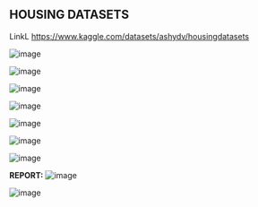 ## HOUSING DATASETS
LinkL https://www.kaggle.com/datasets/ashydv/housingdatasets

![image](https://github.com/longbui23/EDA-Mini-Projects/assets/112489957/7d9e47fb-9982-4d14-a914-8eccd631ddbf)

![image](https://github.com/longbui23/EDA-Mini-Projects/assets/112489957/db45c770-3bd0-4fb2-80f2-dec3d7b3dbc8)

![image](https://github.com/longbui23/EDA-Mini-Projects/assets/112489957/5a45870e-5212-4cfd-a5e7-69f01c50b59c)

![image](https://github.com/longbui23/EDA-Mini-Projects/assets/112489957/381bc2b3-97d1-411b-9de3-b2bb1e3c5c03)

![image](https://github.com/longbui23/EDA-Mini-Projects/assets/112489957/7b22a819-5e25-4c44-8466-3c3527bfa826)

![image](https://github.com/longbui23/EDA-Mini-Projects/assets/112489957/e46c545e-29f0-404f-8fef-d22125e27c09)

![image](https://github.com/longbui23/EDA-Mini-Projects/assets/112489957/d6486ec9-9b97-473c-8fc1-a63231ddeea2)

**REPORT:**
![image](https://github.com/longbui23/EDA-Mini-Projects/assets/112489957/0f62b340-87cc-49a2-976b-b3c611395f8d)

![image](https://github.com/longbui23/EDA-Mini-Projects/assets/112489957/084b1c3e-9f43-4769-88d7-93de84a29c69)



